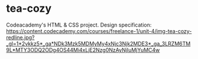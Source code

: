 # tea-cozy
Codeacademy's HTML &amp; CSS project.
Design specification: https://content.codecademy.com/courses/freelance-1/unit-4/img-tea-cozy-redline.jpg?_gl=1*2vkkz5*_ga*NDk3Mzk5MDMyMy4xNjc3Njk2MDE3*_ga_3LRZM6TM9L*MTY3ODQ2ODg4OS44Mi4xLjE2Nzg0NzAyNjIuMjYuMC4w